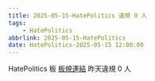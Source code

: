 ```yaml
---
title: 2025-05-15-HatePolitics 違規 0 人
tags:
    - HatePolitics
abbrlink: 2025-05-15-HatePolitics
date: HatePolitics-2025-05-15 12:00:00
---
```

HatePolitics 板 [板規連結](https://www.ptt.cc/bbs/HatePolitics/M.1617115262.A.D60.html)
昨天違規 0 人
